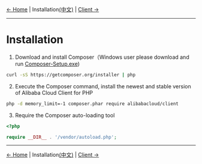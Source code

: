 [← Home](../README.md) | Installation[(中文)](Installation-CN.md) | [Client →](Client-EN.md)
***

# Installation
1. Download and install Composer（Windows user please download and run [Composer-Setup.exe](https://getcomposer.org/Composer-Setup.exe))
```bash
curl -sS https://getcomposer.org/installer | php
```

2. Execute the Composer command, install the newest and stable version of Alibaba Cloud Client for PHP
```bash
php -d memory_limit=-1 composer.phar require alibabacloud/client
```

3. Require the Composer auto-loading tool
```php
<?php

require __DIR__ . '/vendor/autoload.php'; 
```

***
[← Home](../README.md) | Installation[(中文)](Installation-CN.md) | [Client →](Client-EN.md)
